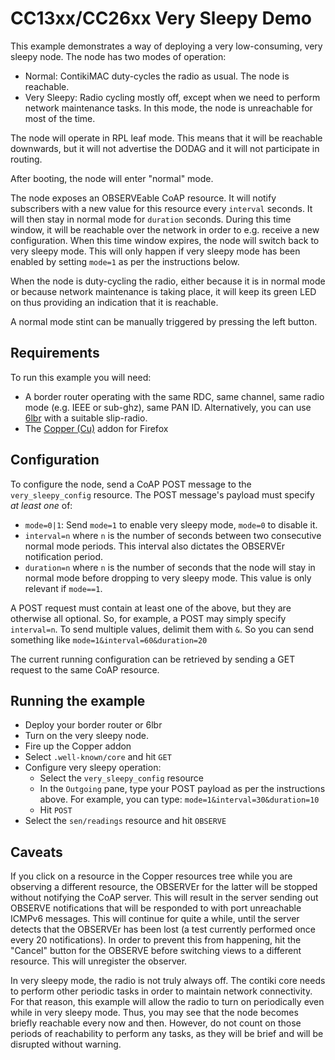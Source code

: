 # CC13xx/CC26xx Very Sleepy Demo

This example demonstrates a way of deploying a very low-consuming, very sleepy
node. The node has two modes of operation:

* Normal: ContikiMAC duty-cycles the radio as usual. The node is reachable.
* Very Sleepy: Radio cycling mostly off, except when we need to perform network
  maintenance tasks. In this mode, the node is unreachable for most of the time.

The node will operate in RPL leaf mode. This means that it will be reachable
downwards, but it will not advertise the DODAG and it will not participate in
routing.

After booting, the node will enter "normal" mode.

The node exposes an OBSERVEable CoAP resource. It will notify subscribers with
a new value for this resource every `interval` seconds. It will then stay in
normal mode for `duration` seconds. During this time window, it will be
reachable over the network in order to e.g. receive a new configuration.
When this time window expires, the node will switch back to very sleepy mode.
This will only happen if very sleepy mode has been enabled by setting `mode=1`
as per the instructions below.

When the node is duty-cycling the radio, either because it is in normal mode or
because network maintenance is taking place, it will keep its green LED on thus
providing an indication that it is reachable.

A normal mode stint can be manually triggered by pressing the left button.

## Requirements

To run this example you will need:

* A border router operating with the same RDC, same channel, same radio mode
  (e.g. IEEE or sub-ghz), same PAN ID. Alternatively, you can
  use [6lbr](https://github.com/cetic/6lbr) with a suitable slip-radio.
* The [Copper (Cu)](https://addons.mozilla.org/en-US/firefox/addon/copper-270430/)
  addon for Firefox

## Configuration

To configure the node, send a CoAP POST message to the `very_sleepy_config`
resource. The POST message's payload must specify _at least one_ of:

* `mode=0|1`: Send `mode=1` to enable very sleepy mode, `mode=0` to disable it.
* `interval=n` where `n` is the number of seconds between two consecutive normal
  mode periods. This interval also dictates the OBSERVEr notification period.
* `duration=n` where `n` is the number of seconds that the node will stay in
  normal mode before dropping to very sleepy mode. This value is only relevant
  if `mode==1`.

A POST request must contain at least one of the above, but they are otherwise
all optional. So, for example, a POST may simply specify `interval=n`. To send
multiple values, delimit them with `&`. So you can send something like
`mode=1&interval=60&duration=20`

The current running configuration can be retrieved by sending a GET request to
the same CoAP resource.

## Running the example

* Deploy your border router or 6lbr
* Turn on the very sleepy node.
* Fire up the Copper addon
* Select `.well-known/core` and hit `GET`
* Configure very sleepy operation:
  * Select the `very_sleepy_config` resource
  * In the `Outgoing` pane, type your POST payload as per the instructions
    above. For example, you can type: `mode=1&interval=30&duration=10`
  * Hit `POST`
* Select the `sen/readings` resource and hit `OBSERVE`

## Caveats

If you click on a resource in the Copper resources tree while you are observing
a different resource, the OBSERVEr for the latter will be stopped without
notifying the CoAP server. This will result in the server sending out OBSERVE
notifications that will be responded to with port unreachable ICMPv6 messages.
This will continue for quite a while, until the server detects that the
OBSERVEr has been lost (a test currently performed once every 20 notifications).
In order to prevent this from happening, hit the "Cancel" button for the
OBSERVE before switching views to a different resource. This will unregister
the observer.

In very sleepy mode, the radio is not truly always off. The contiki core needs
to perform other periodic tasks in order to maintain network connectivity. For
that reason, this example will allow the radio to turn on periodically even
while in very sleepy mode. Thus, you may see that the node becomes briefly
reachable every now and then. However, do not count on those periods of
reachability to perform any tasks, as they will be brief and will be disrupted
without warning.
